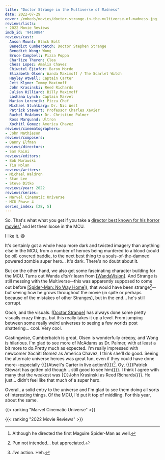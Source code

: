 ```yaml
---
title: "Doctor Strange in the Multiverse of Madness"
date: 2022-07-29
cover: /embeds/movies/doctor-strange-in-the-multiverse-of-madness.jpg
reviews/lists:
- 2022 Movie Reviews
imdb_id: '9419884'
reviews/cast:
  Anson Mount: Black Bolt
  Benedict Cumberbatch: Doctor Stephen Strange
  Benedict Wong: Wong
  Bruce Campbell: Pizza Poppa
  Charlize Theron: Clea
  Chess Lopez: Amalia Chavez
  Chiwetel Ejiofor: Baron Mordo
  Elizabeth Olsen: Wanda Maximoff / The Scarlet Witch
  Hayley Atwell: Captain Carter
  Jett Klyne: Tommy Maximoff
  John Krasinski: Reed Richards
  Julian Hilliard: Billy Maximoff
  Lashana Lynch: Captain Marvel
  Marian Lorencik: Pizza Chef
  Michael Stuhlbarg: Dr. Nic West
  Patrick Stewart: Professor Charles Xavier
  Rachel McAdams: Dr. Christine Palmer
  Ross Marquand: Ultron
  Xochitl Gomez: America Chavez
reviews/cinematographers:
- John Mathieson
reviews/composers:
- Danny Elfman
reviews/directors:
- Sam Raimi
reviews/editors:
- Bob Murawski
- Tia Nolan
reviews/writers:
- Michael Waldron
- Stan Lee
- Steve Ditko
reviews/year: 2022
reviews/series:
- Marvel Cinematic Universe
- MCU Phase 4
series_index: [28, 5]
---
```

So. That's what what you get if you take a [director best known for his horror movies](/reviews/directors/sam-raimi)[^spiderman] and let them loose in the MCU. 

I like it. :smile:

<!--more-->

It's certainly got a whole heap more dark and twisted imagery than anything else in the MCU, from a number of heroes being murdered to a blood (could be oil) covered baddie, to the next best thing to a souls-of-the-damned powered zombie super hero... It's dark. There's no doubt about it. 

But on the other hand, we also get some fascinating character building for the MCU. Turns out Wanda *didn't* learn from [[WandaVision]](). And Strange is still messing with the Multiverse--this was apparently supposed to come out before [[Spider-Man: No Way Home]]()), that would have been strange[^strange]--but seeing how he grows throughout the movie (in spite or perhaps because of the mistakes of other Stranges), but in the end... he's still corrupt. 

Oooh, and the visuals. [[Doctor Strange]]() has always done some pretty visually crazy things, but this really takes it up a level. From jumping between some really weird universes to seeing a few worlds post shattering... cool. Very cool.

Castingwise, Cumberbatch is great, Olsen is wonderfully creepy, and Wong is hilarious. I'm glad to see more of McAdams as Dr. Palmer, with at least a bit more to do.Pretty much as expected. I'm really impressed with newcomer Xochitl Gomez as America Chavez, I think she'll do good. Seeing the alternate universe heroes was great fun, even if they could have done more--especially {{<spoiler>}}Atwell's Carter in live action!{{</spoiler>}}[^well]. Oy, {{<spoiler>}}Patrick Stewart has gotten old though... still good to see him{{</spoiler>}}. I think I agree with many that the weakest was {{<spoiler>}}John Krasinski as Reed Richards{{</spoiler>}}. He just... didn't feel like that much of a super hero. 

Overall, a solid entry to the universe and I'm glad to see them doing all sorts of interesting things. Of the MCU, I'd put it top of middling. For this year, about the same. 

{{< ranking "Marvel Cinematic Universe" >}}

{{< ranking "2022 Movie Reviews" >}}

[^spiderman]: Although he directed the first Maguire Spider-Man as well. 

[^strange]: Pun not intended... but appreciated. 

[^well]: *live* action. Heh. 